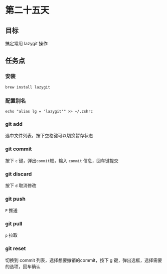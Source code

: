 # 第二十五天

## 目标

搞定常用 lazygit 操作

## 任务点

### 安装

```shell
brew install lazygit
```

### 配置别名

```shell
echo "alias lg = 'lazygit'" >> ~/.zshrc
```

### git add

选中文件列表，按下空格键可以切换暂存状态

### git commit

按下 `c` 键，弹出`commit`框，输入 `commit` 信息，回车键提交

### git discard

按下 `d` 取消修改

### git push

`P` 推送

### git pull

`p` 拉取

### git reset

切换到 commit 列表，选择想要撤销的commit，按下 g 键，弹出选框，选择需要的选项，回车确认
